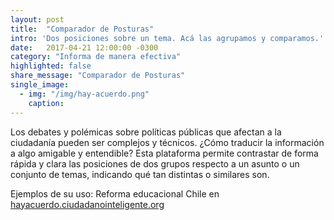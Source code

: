 ```yaml
---
layout: post
title:  "Comparador de Posturas"
intro: 'Dos posiciones sobre un tema. Acá las agrupamos y comparamos.'
date:   2017-04-21 12:00:00 -0300
category: "Informa de manera efectiva"
highlighted: false
share_message: "Comparador de Posturas"
single_image:
  - img: "/img/hay-acuerdo.png"
    caption:
---
```

Los debates y polémicas sobre políticas públicas que afectan a la ciudadanía pueden ser complejos y técnicos. ¿Cómo traducir la información a algo amigable y entendible? Esta plataforma permite contrastar de forma rápida y clara las posiciones de dos grupos respecto a un asunto o un conjunto de temas, indicando qué tan distintas o similares son.

Ejemplos de su uso: Reforma educacional Chile en [hayacuerdo.ciudadanointeligente.org](https://hayacuerdo.ciudadanointeligente.org/)
